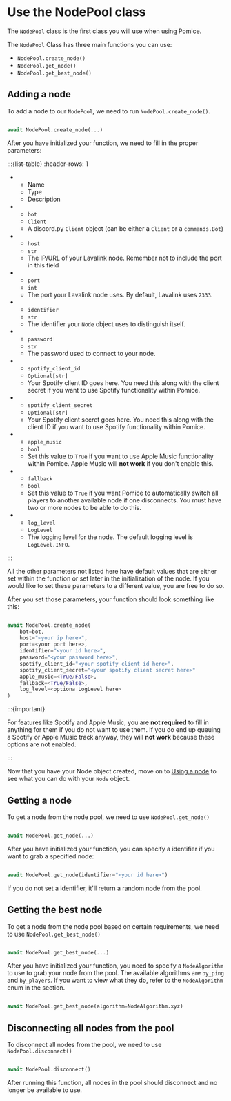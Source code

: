 # Use the NodePool class

The `NodePool` class is the first class you will use when using Pomice.

The `NodePool` Class has three main functions you can use:

- `NodePool.create_node()`
- `NodePool.get_node()`
- `NodePool.get_best_node()`


## Adding a node

To add a node to our `NodePool`, we need to run `NodePool.create_node()`.

```py

await NodePool.create_node(...)

```

After you have initialized your function, we need to fill in the proper parameters:


:::{list-table}
:header-rows: 1

* - Name
  - Type
  - Description

* - `bot`
  - `Client`
  - A discord.py `Client` object (can be either a `Client` or a `commands.Bot`)

* - `host`
  - `str`
  - The IP/URL of your Lavalink node. Remember not to include the port in this field

* - `port`
  - `int`
  - The port your Lavalink node uses. By default, Lavalink uses `2333`.

* - `identifier`
  - `str`
  - The identifier your `Node` object uses to distinguish itself.

* - `password`
  - `str`
  - The password used to connect to your node.

* - `spotify_client_id`
  - `Optional[str]`
  - Your Spotify client ID goes here. You need this along with the client secret if you want to use Spotify functionality within Pomice.

* - `spotify_client_secret`
  - `Optional[str]`
  - Your Spotify client secret goes here. You need this along with the client ID if you want to use Spotify functionality within Pomice.

* - `apple_music`
  - `bool`
  - Set this value to `True` if you want to use Apple Music functionality within Pomice. Apple Music will **not work** if you don't enable this.

* - `fallback`
  - `bool`
  - Set this value to `True` if you want Pomice to automatically switch all players to another available node if one disconnects.
    You must have two or more nodes to be able to do this.

* - `log_level`
  - `LogLevel`
  - The logging level for the node. The default logging level is `LogLevel.INFO`.

:::


All the other parameters not listed here have default values that are either set within the function or set later in the initialization of the node. If you would like to set these parameters to a different value, you are free to do so.

After you set those parameters, your function should look something like this:

```py

await NodePool.create_node(
    bot=bot,
    host="<your ip here>",
    port=<your port here>,
    identifier="<your id here>",
    password="<your password here>",
    spotify_client_id="<your spotify client id here>",
    spotify_client_secret="<your spotify client secret here>"
    apple_music=<True/False>,
    fallback=<True/False>,
    log_level=<optiona LogLevel here>
)

```
:::{important}

For features like Spotify and Apple Music, you are **not required** to fill in anything for them if you do not want to use them. If you do end up queuing a Spotify or Apple Music track anyway, they will **not work** because these options are not enabled.

:::

Now that you have your Node object created, move on to [Using a node](node.md) to see what you can do with your `Node` object.

## Getting a node

To get a node from the node pool, we need to use `NodePool.get_node()`

```py

await NodePool.get_node(...)

```

After you have initialized your function, you can specify a identifier if you want to grab a specified node:

```py

await NodePool.get_node(identifier="<your id here>")

```

If you do not set a identifier, it'll return a random node from the pool.


## Getting the best node

To get a node from the node pool based on certain requirements, we need to use `NodePool.get_best_node()`

```py

await NodePool.get_best_node(...)

```

After you have initialized your function, you need to specify a `NodeAlgorithm` to use to grab your node from the pool.
The available algorithms are `by_ping` and `by_players`.
If you want to view what they do, refer to the `NodeAlgorithm` enum in the [](../api/enums.md) section.

```py

await NodePool.get_best_node(algorithm=NodeAlgorithm.xyz)

```

## Disconnecting all nodes from the pool

To disconnect all nodes from the pool, we need to use `NodePool.disconnect()`

```py

await NodePool.disconnect()

```

After running this function, all nodes in the pool should disconnect and no longer be available to use.
